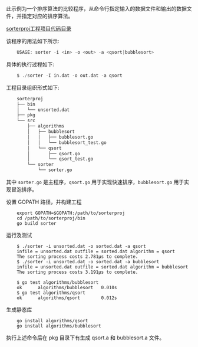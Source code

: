 此示例为一个排序算法的比较程序，从命令行指定输入的数据文件和输出的数据文件，并指定对应的排序算法。

[sorterproj工程项目代码目录](sorterproj)

该程序的用法如下所示:
```go
    USAGE: sorter -i <in> -o <out> -a <qsort|bubblesort>
```
具体的执行过程如下:
```go
    $ ./sorter -I in.dat -o out.dat -a qsort
```

工程目录组织形式如下:
```sh
    sorterproj
    ├── bin
    │   └── unsorted.dat
    ├── pkg
    └── src
        ├── algorithms
        │   ├── bubblesort
        │   │   ├── bubblesort.go
        │   │   └── bubblesort_test.go
        │   └── qsort
        │       ├── qsort.go
        │       └── qsort_test.go
        └── sorter
            └── sorter.go
```
其中 `sorter.go` 是主程序，`qsort.go` 用于实现快速排序，`bubblesort.go` 用于实现冒泡排序。

设置 GOPATH 路径，并构建工程
```shell
    export GOPATH=$GOPATH:/path/to/sorterproj
    cd /path/to/sorterproj/bin
    go build sorter
```

运行及测试
```shell
    $ ./sorter -i unsorted.dat -o sorted.dat -a qsort
    infile = unsorted.dat outfile = sorted.dat algorithm = qsort
    The sorting process costs 2.781µs to complete.
    $ ./sorter -i unsorted.dat -o sorted.dat -a bubblesort
    infile = unsorted.dat outfile = sorted.dat algorithm = bubblesort
    The sorting process costs 3.191µs to complete.
    
    $ go test algorithms/bubblesort
    ok      algorithms/bubblesort   0.010s
    $ go test algorithms/qsort
    ok      algorithms/qsort        0.012s
```

生成静态库
```shell
    go install algorithms/qsort
    go install algorithms/bubblesort
```
执行上述命令后在 pkg 目录下有生成 qsort.a 和 bubblesort.a 文件。
